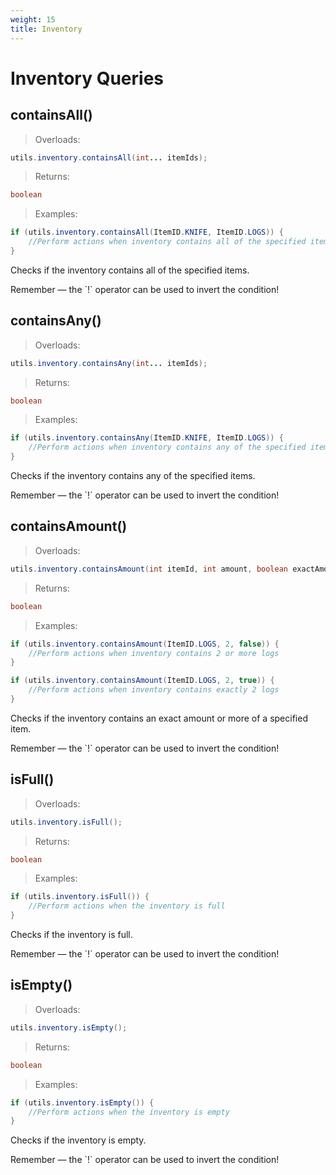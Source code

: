 ```yaml
---
weight: 15
title: Inventory
---
```


# Inventory Queries

## containsAll()

> Overloads:

```java
utils.inventory.containsAll(int... itemIds);
```

> Returns:

```java
boolean
```

> Examples:

```java
if (utils.inventory.containsAll(ItemID.KNIFE, ItemID.LOGS)) {
    //Perform actions when inventory contains all of the specified items
}
```

Checks if the inventory contains all of the specified items.

<aside class="success">
Remember — the `!` operator can be used to invert the condition!
</aside>

## containsAny()

> Overloads:

```java
utils.inventory.containsAny(int... itemIds);
```

> Returns:

```java
boolean
```

> Examples:

```java
if (utils.inventory.containsAny(ItemID.KNIFE, ItemID.LOGS)) {
    //Perform actions when inventory contains any of the specified items
}
```

Checks if the inventory contains any of the specified items.

<aside class="success">
Remember — the `!` operator can be used to invert the condition!
</aside>

## containsAmount()

> Overloads:

```java
utils.inventory.containsAmount(int itemId, int amount, boolean exactAmount);
```

> Returns:

```java
boolean
```

> Examples:

```java
if (utils.inventory.containsAmount(ItemID.LOGS, 2, false)) {
    //Perform actions when inventory contains 2 or more logs
}

if (utils.inventory.containsAmount(ItemID.LOGS, 2, true)) {
    //Perform actions when inventory contains exactly 2 logs
}
```

Checks if the inventory contains an exact amount or more of a specified item.

<aside class="success">
Remember — the `!` operator can be used to invert the condition!
</aside>


## isFull()

> Overloads:

```java
utils.inventory.isFull();
```

> Returns:

```java
boolean
```

> Examples:

```java
if (utils.inventory.isFull()) {
    //Perform actions when the inventory is full
}
```

Checks if the inventory is full.

<aside class="success">
Remember — the `!` operator can be used to invert the condition!
</aside>


## isEmpty()

> Overloads:

```java
utils.inventory.isEmpty();
```

> Returns:

```java
boolean
```

> Examples:

```java
if (utils.inventory.isEmpty()) {
    //Perform actions when the inventory is empty
}
```

Checks if the inventory is empty.

<aside class="success">
Remember — the `!` operator can be used to invert the condition!
</aside>

<!-- ### HTTP Request

`GET http://example.com/api/kittens`

### Query Parameters

Parameter | Default | Description
--------- | ------- | -----------
include_cats | false | If set to true, the result will also include cats.
available | true | If set to false, the result will include kittens that have already been adopted. -->



